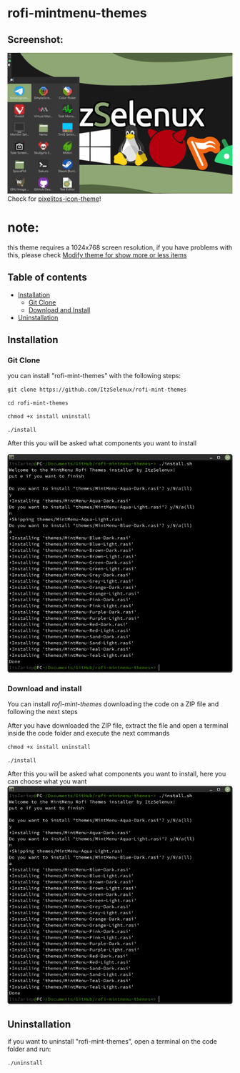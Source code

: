 # rofi-mintmenu-themes
## Screenshot:
![GitHub Logo](/rofi.png)
Check for <a href=https://github.com/ItzSelenux/pixelitos-icon-theme>pixelitos-icon-theme</a>! 

# note:
this theme requires a 1024x768 screen resolution, if you have problems with this, please check <a href='https://github.com/ItzSelenux/rofi-mintmenu-themes/wiki/Modify-theme-for-show-more-or-less-ite'>Modify theme for show more or less items</a>
## Table of contents

 - [Installation](#installation)
   - [Git Clone](#git-clone)
   - [Download and Install](#download-and-install)
 - [Uninstallation](#uninstallation)

## Installation
   ### Git Clone
 you can install "rofi-mint-themes" with the following steps:
 ```
 git clone https://github.com/ItzSelenux/rofi-mint-themes
 ```
 ```
 cd rofi-mint-themes
 ```
 ```
 chmod +x install uninstall
 ```
 ```
 ./install
 ```
After this you will be asked what components you want to install

![GitHub Logo](/install.png)
   ### Download and install

You can install *rofi-mint-themes* downloading the code on a ZIP file and following the next steps

After you have downloaded the ZIP file, extract the file and open a terminal inside the code folder and execute the next commands
```
chmod +x install uninstall
```
```
./install
```
After this you will be asked what components you want to install, here you can choose what you want
![GitHub Logo](/install.png)

 ## Uninstallation
 if you want to uninstall "rofi-mint-themes", open a terminal on the code folder and run:
 ```
 ./uninstall
 ```
 


